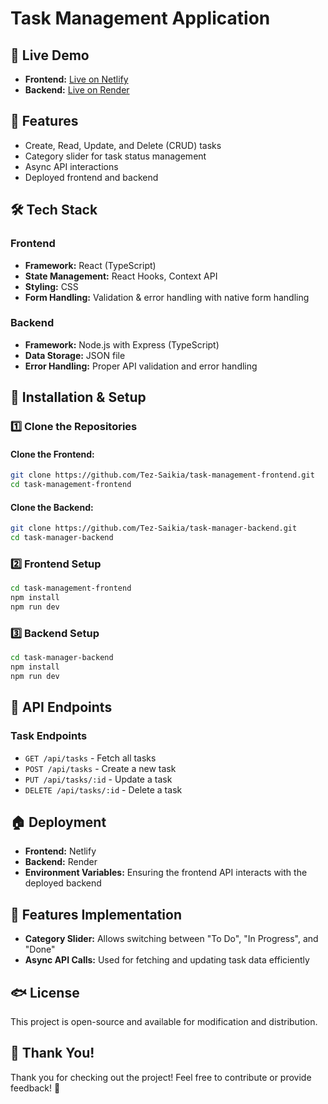 # Task Management Application

## 🚀 Live Demo

- **Frontend:** [Live on Netlify](https://todo-task-management-frontend.netlify.app)
- **Backend:** [Live on Render](https://task-manager-backend-upfr.onrender.com)

## 📌 Features

- Create, Read, Update, and Delete (CRUD) tasks
- Category slider for task status management
- Async API interactions
- Deployed frontend and backend

## 🛠️ Tech Stack

### Frontend
- **Framework:** React (TypeScript)
- **State Management:** React Hooks, Context API
- **Styling:** CSS 
- **Form Handling:** Validation & error handling with native form handling

### Backend
- **Framework:** Node.js with Express (TypeScript)
- **Data Storage:** JSON file 
- **Error Handling:** Proper API validation and error handling

## 🔧 Installation & Setup

### 1️⃣ Clone the Repositories

#### Clone the Frontend:
```sh
git clone https://github.com/Tez-Saikia/task-management-frontend.git
cd task-management-frontend
```
#### Clone the Backend:
```sh
git clone https://github.com/Tez-Saikia/task-manager-backend.git
cd task-manager-backend
```

### 2️⃣ Frontend Setup
```sh
cd task-management-frontend
npm install
npm run dev
```

### 3️⃣ Backend Setup
```sh
cd task-manager-backend
npm install
npm run dev
```

## 📁 API Endpoints

### Task Endpoints
- `GET /api/tasks` - Fetch all tasks
- `POST /api/tasks` - Create a new task
- `PUT /api/tasks/:id` - Update a task
- `DELETE /api/tasks/:id` - Delete a task

## 🏠 Deployment

- **Frontend:** Netlify
- **Backend:** Render
- **Environment Variables:** Ensuring the frontend API interacts with the deployed backend

## 🎯 Features Implementation
- **Category Slider:** Allows switching between "To Do", "In Progress", and "Done"
- **Async API Calls:** Used for fetching and updating task data efficiently

## 🐟 License

This project is open-source and available for modification and distribution.

## 🎉 Thank You!

Thank you for checking out the project! Feel free to contribute or provide feedback! 🚀

